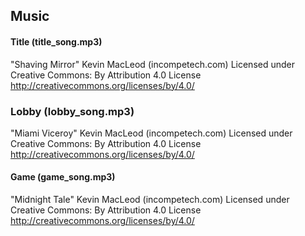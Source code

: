 ## Music
#### Title (title_song.mp3)
"Shaving Mirror" Kevin MacLeod (incompetech.com)
Licensed under Creative Commons: By Attribution 4.0 License
http://creativecommons.org/licenses/by/4.0/

### Lobby (lobby_song.mp3)
"Miami Viceroy" Kevin MacLeod (incompetech.com)
Licensed under Creative Commons: By Attribution 4.0 License
http://creativecommons.org/licenses/by/4.0/

#### Game (game_song.mp3)
"Midnight Tale" Kevin MacLeod (incompetech.com)
Licensed under Creative Commons: By Attribution 4.0 License
http://creativecommons.org/licenses/by/4.0/